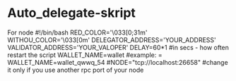 # Auto_delegate-skript
For node 
#!/bin/bash
RED_COLOR='\033[0;31m'
WITHOU_COLOR='\033[0m'
DELEGATOR_ADDRESS='YOUR_ADDRESS'
VALIDATOR_ADDRESS='YOUR_VALOPER'
DELAY=60*1 #in secs - how often restart the script 
WALLET_NAME=wallet #example: = WALLET_NAME=wallet_qwwq_54
#NODE="tcp://localhost:26658" #change it only if you use another rpc port of your node
